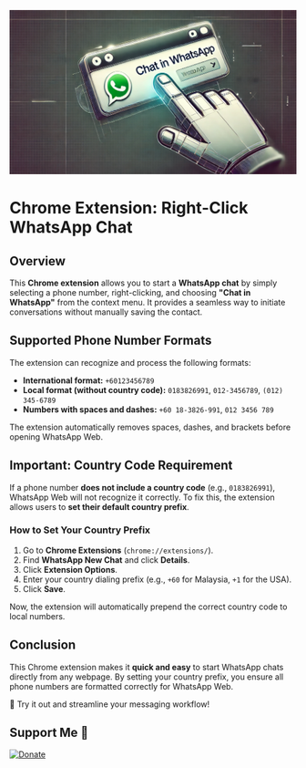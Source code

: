 ![whatsapp_chat](https://raw.githubusercontent.com/mattlifetech/mattlifetech.github.io/main/assets/images/whatsapp_chat.webp)

# Chrome Extension: Right-Click WhatsApp Chat

## Overview
This **Chrome extension** allows you to start a **WhatsApp chat** by simply selecting a phone number, right-clicking, and choosing **"Chat in WhatsApp"** from the context menu. It provides a seamless way to initiate conversations without manually saving the contact.

## Supported Phone Number Formats
The extension can recognize and process the following formats:
- **International format:** `+60123456789`
- **Local format (without country code):** `0183826991`, `012-3456789`, `(012) 345-6789`
- **Numbers with spaces and dashes:** `+60 18-3826-991`, `012 3456 789`

The extension automatically removes spaces, dashes, and brackets before opening WhatsApp Web.

## Important: Country Code Requirement
If a phone number **does not include a country code** (e.g., `0183826991`), WhatsApp Web will not recognize it correctly. To fix this, the extension allows users to **set their default country prefix**.

### **How to Set Your Country Prefix**
1. Go to **Chrome Extensions** (`chrome://extensions/`).
2. Find **WhatsApp New Chat** and click **Details**.
3. Click **Extension Options**.
4. Enter your country dialing prefix (e.g., `+60` for Malaysia, `+1` for the USA).
5. Click **Save**.

Now, the extension will automatically prepend the correct country code to local numbers.

## Conclusion
This Chrome extension makes it **quick and easy** to start WhatsApp chats directly from any webpage. By setting your country prefix, you ensure all phone numbers are formatted correctly for WhatsApp Web.

🚀 Try it out and streamline your messaging workflow!

## Support Me 💖
[![Donate](https://img.shields.io/badge/Donate-PayPal-blue.svg)](https://paypal.me/mattchoo2)
